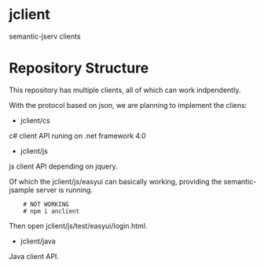 # jclient

semantic-jserv clients

# Repository Structure

This repository has multiple clients, all of which can work indpendently.

With the protocol based on json, we are planning to implement the cliens:

- jclient/cs

c# client API runing on .net framework 4.0

- jclient/js

js client API depending on jquery.

Of which the jclient/js/easyui can basically working, providing the semantic-jsample
server is running.

~~~
    # NOT WORKING
    # npm i anclient
~~~

Then open jclient/js/test/easyui/login.html.



- jclient/java

Java client API.
